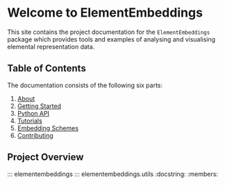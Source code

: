 # Welcome to ElementEmbeddings

This site contains the project documentation for the `ElementEmbeddings` package which provides tools and examples of analysing and visualising elemental representation data.

## Table of Contents

The documentation consists of the following six parts:

1. [About](about.md)
2. [Getting Started](installation.md)
3. [Python API](python_api/python_api.md)
4. [Tutorials](tutorials.md)
5. [Embedding Schemes](embeddings/embeddings.md)
6. [Contributing](contribution.md)

## Project Overview

::: elementembeddings
::: elementembeddings.utils
    :docstring:
    :members:
